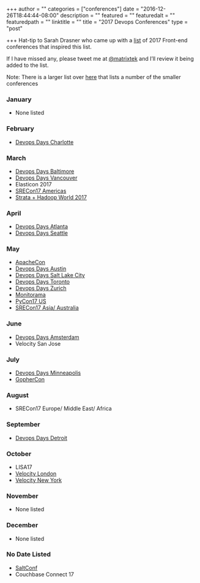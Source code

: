 +++
author = ""
categories = ["conferences"]
date = "2016-12-26T18:44:44-08:00"
description = ""
featured = ""
featuredalt = ""
featuredpath = ""
linktitle = ""
title = "2017 Devops Conferences"
type = "post"

+++
Hat-tip to Sarah Drasner who came up with a [list](https://css-tricks.com/guide-2017-conferences/) of 2017 Front-end conferences that inspired this list.

If I have missed any, please tweet me at [@matrixtek](https://twitter.com/matrixtek) and I’ll review it being added to the list.

Note: There is a larger list over [here](http://devopsconferences.org/) that lists a number of the smaller conferences

### January

* None listed

### February

* [Devops Days Charlotte](https://www.devopsdays.org/events/2017-charlotte/welcome/)

### March

* [Devops Days Baltimore](https://www.devopsdays.org/events/2017-baltimore/welcome/)
* [Devops Days Vancouver](https://www.devopsdays.org/events/2017-vancouver/welcome/)
* Elasticon 2017
* [SRECon17 Americas](https://www.usenix.org/conference/srecon17americas)
* [Strata + Hadoop World 2017](http://conferences.oreilly.com/strata/strata-ca)

### April

* [Devops Days Atlanta](https://www.devopsdays.org/events/2017-atlanta/welcome/)
* [Devops Days Seattle](https://www.devopsdays.org/events/2017-seattle/welcome/)

### May

* [ApacheCon](http://apachecon.com/)
* [Devops Days Austin](https://www.devopsdays.org/events/2017-austin/welcome/)
* [Devops Days Salt Lake City](https://www.devopsdays.org/events/2017-salt-lake-city/welcome/)
* [Devops Days Toronto](https://www.devopsdays.org/events/2017-toronto/welcome/)
* [Devops Days Zurich](https://www.devopsdays.org/events/2017-zurich/welcome/)
* [Monitorama](http://monitorama.com/)
* [PyCon17 US](https://us.pycon.org/2017/)
* [SRECon17 Asia/ Australia](https://www.usenix.org/conference/srecon17asia)

### June

* [Devops Days Amsterdam](https://www.devopsdays.org/events/2017-amsterdam/welcome/)
* Velocity San Jose

### July

* [Devops Days Minneapolis](https://www.devopsdays.org/events/2017-minneapolis/welcome/)
* [GopherCon](http://gophercon.com/)

### August

* SRECon17 Europe/ Middle East/ Africa

### September

* [Devops Days Detroit](https://www.devopsdays.org/events/2017-detroit/welcome/)

### October

* LISA17
* [Velocity London](http://conferences.oreilly.com/velocity)
* [Velocity New York](http://conferences.oreilly.com/velocity)

### November

* None listed

### December

* None listed

### No Date Listed

* [SaltConf](http://saltconf.com/)
* Couchbase Connect 17